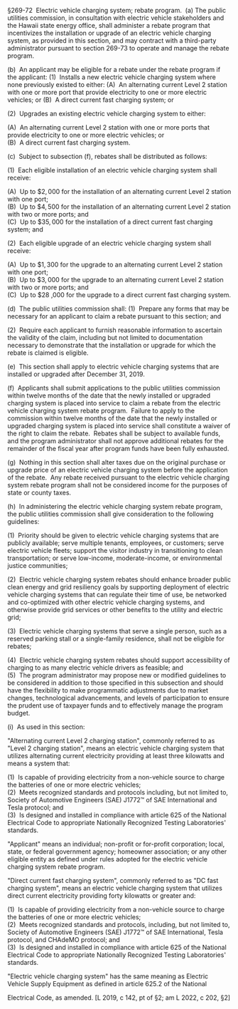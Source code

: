 §269-72  Electric vehicle charging system; rebate program.  (a) The public utilities commission, in consultation with electric vehicle stakeholders and the Hawaii state energy office, shall administer a rebate program that incentivizes the installation or upgrade of an electric vehicle charging system, as provided in this section, and may contract with a third-party administrator pursuant to section 269-73 to operate and manage the rebate program.  

(b)  An applicant may be eligible for a rebate under the rebate program if the applicant: (1)  Installs a new electric vehicle charging system where none previously existed to either: (A)  An alternating current Level 2 station with one or more port that provide electricity to one or more electric vehicles; or (B)  A direct current fast charging system; or  

(2)  Upgrades an existing electric vehicle charging system to either:  

(A)  An alternating current Level 2 station with one or more ports that provide electricity to one or more electric vehicles; or   
(B)  A direct current fast charging system.  

(c)  Subject to subsection (f), rebates shall be distributed as follows:  

(1)  Each eligible installation of an electric vehicle charging system shall receive:  

(A)  Up to $\$2,000$ for the installation of an alternating current Level 2 station with one port;   
(B)  Up to $\$4,500$ for the installation of an alternating current Level 2 station with two or more ports; and   
(C)  Up to $\$35,000$ for the installation of a direct current fast charging system; and  

(2)  Each eligible upgrade of an electric vehicle charging system shall receive:  

(A)  Up to $\$1,300$ for the upgrade to an alternating current Level 2 station with one port;   
(B)  Up to $\$3,000$ for the upgrade to an alternating current Level 2 station with two or more ports; and   
(C)  Up to $\$28$ ,000 for the upgrade to a direct current fast charging system.  

(d)  The public utilities commission shall: (1)  Prepare any forms that may be necessary for an applicant to claim a rebate pursuant to this section; and  

(2)  Require each applicant to furnish reasonable information to ascertain the validity of the claim, including but not limited to documentation necessary to demonstrate that the installation or upgrade for which the rebate is claimed is eligible.  

(e)  This section shall apply to electric vehicle charging systems that are installed or upgraded after December 31, 2019.  

(f)  Applicants shall submit applications to the public utilities commission within twelve months of the date that the newly installed or upgraded charging system is placed into service to claim a rebate from the electric vehicle charging system rebate program.  Failure to apply to the commission within twelve months of the date that the newly installed or upgraded charging system is placed into service shall constitute a waiver of the right to claim the rebate.  Rebates shall be subject to available funds, and the program administrator shall not approve additional rebates for the remainder of the fiscal year after program funds have been fully exhausted.  

(g)  Nothing in this section shall alter taxes due on the original purchase or upgrade price of an electric vehicle charging system before the application of the rebate.  Any rebate received pursuant to the electric vehicle charging system rebate program shall not be considered income for the purposes of state or county taxes.  

(h)  In administering the electric vehicle charging system rebate program, the public utilities commission shall give consideration to the following guidelines:  

(1)  Priority should be given to electric vehicle charging systems that are publicly available; serve multiple tenants, employees, or customers; serve electric vehicle fleets; support the visitor industry in transitioning to clean transportation; or serve low-income, moderate-income, or environmental justice communities;  

(2)  Electric vehicle charging system rebates should enhance broader public clean energy and grid resiliency goals by supporting deployment of electric vehicle charging systems that can regulate their time of use, be networked and co-optimized with other electric vehicle charging systems, and otherwise provide grid services or other benefits to the utility and electric grid;  

(3)  Electric vehicle charging systems that serve a single person, such as a reserved parking stall or a single-family residence, shall not be eligible for rebates;  

(4)  Electric vehicle charging system rebates should support accessibility of charging to as many electric vehicle drivers as feasible; and   
(5)  The program administrator may propose new or modified guidelines to be considered in addition to those specified in this subsection and should have the flexibility to make programmatic adjustments due to market changes, technological advancements, and levels of participation to ensure the prudent use of taxpayer funds and to effectively manage the program budget.  

(i)  As used in this section:  

"Alternating current Level 2 charging station", commonly referred to as "Level 2 charging station", means an electric vehicle charging system that utilizes alternating current electricity providing at least three kilowatts and means a system that:  

(1)  Is capable of providing electricity from a non-vehicle source to charge the batteries of one or more electric vehicles;   
(2)  Meets recognized standards and protocols including, but not limited to, Society of Automotive Engineers (SAE) J1772™ of SAE International and Tesla protocol; and   
(3)  Is designed and installed in compliance with article 625 of the National Electrical Code to appropriate Nationally Recognized Testing Laboratories' standards.  

"Applicant" means an individual; non-profit or for-profit corporation; local, state, or federal government agency; homeowner association; or any other eligible entity as defined under rules adopted for the electric vehicle charging system rebate program.  

"Direct current fast charging system", commonly referred to as "DC fast charging system", means an electric vehicle charging system that utilizes direct current electricity providing forty kilowatts or greater and:  

(1)  Is capable of providing electricity from a non-vehicle source to charge the batteries of one or more electric vehicles;   
(2)  Meets recognized standards and protocols, including, but not limited to, Society of Automotive Engineers (SAE) J1772™ of SAE International, Tesla protocol, and CHAdeMO protocol; and   
(3)  Is designed and installed in compliance with article 625 of the National Electrical Code to appropriate Nationally Recognized Testing Laboratories' standards.  

"Electric vehicle charging system" has the same meaning as Electric Vehicle Supply Equipment as defined in article 625.2 of the National  

Electrical Code, as amended. [L 2019, c 142, pt of §2; am L 2022, c 202, §2]  